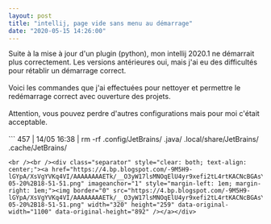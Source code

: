 ```yaml
---
layout: post
title: "intellij, page vide sans menu au démarrage"
date: "2020-05-15 14:26:00"
---
```

Suite à la mise à jour d'un plugin (python), mon intellij 2020.1 ne démarrait plus correctement. Les versions antérieures oui, mais j'ai eu des difficultés pour rétablir un démarrage correct.<br /><br />Voici les commandes que j'ai effectuées pour nettoyer et permettre le redémarrage correct avec ouverture des projets.<br /><br />Attention, vous pouvez perdre d'autres configurations mais pour moi c'était acceptable.<br /><br />```
  457  | 14/05 16:38 |  rm -rf .config/JetBrains/ .java/ .local/share/JetBrains/ .cache/JetBrains/
```
<br /><br /><div class="separator" style="clear: both; text-align: center;"><a href="https://4.bp.blogspot.com/-9M5H9-lGYpA/XsVgYVKq4VI/AAAAAAAAETk/__O3yW17lsMNOqElU4yr9xefi2tL4rtKACNcBGAsYHQ/s1600/Capture%2Bdu%2B2020-05-20%2B18-51-51.png" imageanchor="1" style="margin-left: 1em; margin-right: 1em;"><img border="0" src="https://4.bp.blogspot.com/-9M5H9-lGYpA/XsVgYVKq4VI/AAAAAAAAETk/__O3yW17lsMNOqElU4yr9xefi2tL4rtKACNcBGAsYHQ/s320/Capture%2Bdu%2B2020-05-20%2B18-51-51.png" width="320" height="259" data-original-width="1100" data-original-height="892" /></a></div>
